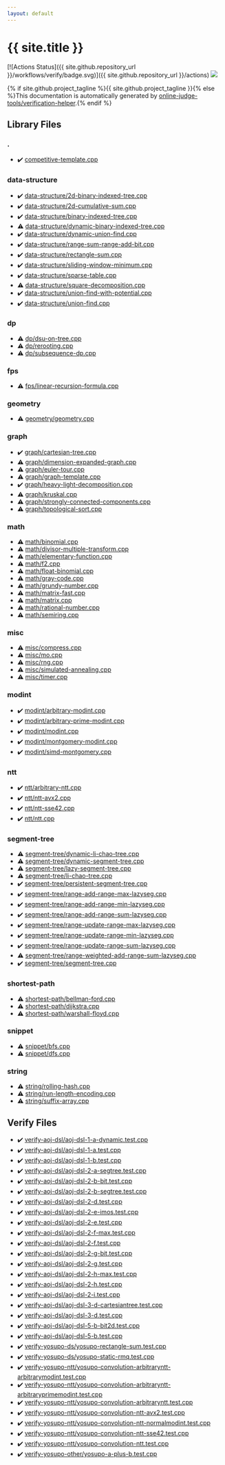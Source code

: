 ```yaml
---
layout: default
---
```


<!-- mathjax config similar to math.stackexchange -->
<script type="text/javascript" async
  src="https://cdnjs.cloudflare.com/ajax/libs/mathjax/2.7.5/MathJax.js?config=TeX-MML-AM_CHTML">
</script>
<script type="text/x-mathjax-config">
  MathJax.Hub.Config({
    TeX: { equationNumbers: { autoNumber: "AMS" }},
    tex2jax: {
      inlineMath: [ ['$','$'] ],
      processEscapes: true
    },
    "HTML-CSS": { matchFontHeight: false },
    displayAlign: "left",
    displayIndent: "2em"
  });
</script>

<script type="text/javascript" src="https://cdnjs.cloudflare.com/ajax/libs/jquery/3.4.1/jquery.min.js"></script>
<script src="https://cdn.jsdelivr.net/npm/jquery-balloon-js@1.1.2/jquery.balloon.min.js" integrity="sha256-ZEYs9VrgAeNuPvs15E39OsyOJaIkXEEt10fzxJ20+2I=" crossorigin="anonymous"></script>
<script type="text/javascript" src="assets/js/copy-button.js"></script>
<link rel="stylesheet" href="assets/css/copy-button.css" />


# {{ site.title }}

[![Actions Status]({{ site.github.repository_url }}/workflows/verify/badge.svg)]({{ site.github.repository_url }}/actions)
<a href="{{ site.github.repository_url }}"><img src="https://img.shields.io/github/last-commit/{{ site.github.owner_name }}/{{ site.github.repository_name }}" /></a>

{% if site.github.project_tagline %}{{ site.github.project_tagline }}{% else %}This documentation is automatically generated by <a href="https://github.com/online-judge-tools/verification-helper">online-judge-tools/verification-helper</a>.{% endif %}

## Library Files

<div id="5058f1af8388633f609cadb75a75dc9d"></div>

### .

* :heavy_check_mark: <a href="library/competitive-template.cpp.html">competitive-template.cpp</a>


<div id="36397fe12f935090ad150c6ce0c258d4"></div>

### data-structure

* :heavy_check_mark: <a href="library/data-structure/2d-binary-indexed-tree.cpp.html">data-structure/2d-binary-indexed-tree.cpp</a>
* :heavy_check_mark: <a href="library/data-structure/2d-cumulative-sum.cpp.html">data-structure/2d-cumulative-sum.cpp</a>
* :heavy_check_mark: <a href="library/data-structure/binary-indexed-tree.cpp.html">data-structure/binary-indexed-tree.cpp</a>
* :warning: <a href="library/data-structure/dynamic-binary-indexed-tree.cpp.html">data-structure/dynamic-binary-indexed-tree.cpp</a>
* :heavy_check_mark: <a href="library/data-structure/dynamic-union-find.cpp.html">data-structure/dynamic-union-find.cpp</a>
* :heavy_check_mark: <a href="library/data-structure/range-sum-range-add-bit.cpp.html">data-structure/range-sum-range-add-bit.cpp</a>
* :heavy_check_mark: <a href="library/data-structure/rectangle-sum.cpp.html">data-structure/rectangle-sum.cpp</a>
* :heavy_check_mark: <a href="library/data-structure/sliding-window-minimum.cpp.html">data-structure/sliding-window-minimum.cpp</a>
* :heavy_check_mark: <a href="library/data-structure/sparse-table.cpp.html">data-structure/sparse-table.cpp</a>
* :warning: <a href="library/data-structure/square-decomposition.cpp.html">data-structure/square-decomposition.cpp</a>
* :heavy_check_mark: <a href="library/data-structure/union-find-with-potential.cpp.html">data-structure/union-find-with-potential.cpp</a>
* :heavy_check_mark: <a href="library/data-structure/union-find.cpp.html">data-structure/union-find.cpp</a>


<div id="95687afb5d9a2a9fa39038f991640b0c"></div>

### dp

* :warning: <a href="library/dp/dsu-on-tree.cpp.html">dp/dsu-on-tree.cpp</a>
* :warning: <a href="library/dp/rerooting.cpp.html">dp/rerooting.cpp</a>
* :warning: <a href="library/dp/subsequence-dp.cpp.html">dp/subsequence-dp.cpp</a>


<div id="05934928102b17827b8f03ed60c3e6e0"></div>

### fps

* :warning: <a href="library/fps/linear-recursion-formula.cpp.html">fps/linear-recursion-formula.cpp</a>


<div id="ed7daeb157cd9b31e53896ad3c771a26"></div>

### geometry

* :warning: <a href="library/geometry/geometry.cpp.html">geometry/geometry.cpp</a>


<div id="f8b0b924ebd7046dbfa85a856e4682c8"></div>

### graph

* :heavy_check_mark: <a href="library/graph/cartesian-tree.cpp.html">graph/cartesian-tree.cpp</a>
* :warning: <a href="library/graph/dimension-expanded-graph.cpp.html">graph/dimension-expanded-graph.cpp</a>
* :warning: <a href="library/graph/euler-tour.cpp.html">graph/euler-tour.cpp</a>
* :warning: <a href="library/graph/graph-template.cpp.html">graph/graph-template.cpp</a>
* :heavy_check_mark: <a href="library/graph/heavy-light-decomposition.cpp.html">graph/heavy-light-decomposition.cpp</a>
* :warning: <a href="library/graph/kruskal.cpp.html">graph/kruskal.cpp</a>
* :warning: <a href="library/graph/strongly-connected-components.cpp.html">graph/strongly-connected-components.cpp</a>
* :warning: <a href="library/graph/topological-sort.cpp.html">graph/topological-sort.cpp</a>


<div id="7e676e9e663beb40fd133f5ee24487c2"></div>

### math

* :warning: <a href="library/math/binomial.cpp.html">math/binomial.cpp</a>
* :warning: <a href="library/math/divisor-multiple-transform.cpp.html">math/divisor-multiple-transform.cpp</a>
* :warning: <a href="library/math/elementary-function.cpp.html">math/elementary-function.cpp</a>
* :warning: <a href="library/math/f2.cpp.html">math/f2.cpp</a>
* :warning: <a href="library/math/float-binomial.cpp.html">math/float-binomial.cpp</a>
* :warning: <a href="library/math/gray-code.cpp.html">math/gray-code.cpp</a>
* :warning: <a href="library/math/grundy-number.cpp.html">math/grundy-number.cpp</a>
* :warning: <a href="library/math/matrix-fast.cpp.html">math/matrix-fast.cpp</a>
* :warning: <a href="library/math/matrix.cpp.html">math/matrix.cpp</a>
* :warning: <a href="library/math/rational-number.cpp.html">math/rational-number.cpp</a>
* :warning: <a href="library/math/semiring.cpp.html">math/semiring.cpp</a>


<div id="bc957e26ff41470c556ee5d09e96880b"></div>

### misc

* :warning: <a href="library/misc/compress.cpp.html">misc/compress.cpp</a>
* :warning: <a href="library/misc/mo.cpp.html">misc/mo.cpp</a>
* :warning: <a href="library/misc/rng.cpp.html">misc/rng.cpp</a>
* :warning: <a href="library/misc/simulated-annealing.cpp.html">misc/simulated-annealing.cpp</a>
* :warning: <a href="library/misc/timer.cpp.html">misc/timer.cpp</a>


<div id="fb97f878c938d7517d3d9f7de68146e9"></div>

### modint

* :heavy_check_mark: <a href="library/modint/arbitrary-modint.cpp.html">modint/arbitrary-modint.cpp</a>
* :heavy_check_mark: <a href="library/modint/arbitrary-prime-modint.cpp.html">modint/arbitrary-prime-modint.cpp</a>
* :heavy_check_mark: <a href="library/modint/modint.cpp.html">modint/modint.cpp</a>
* :heavy_check_mark: <a href="library/modint/montgomery-modint.cpp.html">modint/montgomery-modint.cpp</a>
* :heavy_check_mark: <a href="library/modint/simd-montgomery.cpp.html">modint/simd-montgomery.cpp</a>


<div id="ccb3669c87b2d028539237c4554e3c0f"></div>

### ntt

* :heavy_check_mark: <a href="library/ntt/arbitrary-ntt.cpp.html">ntt/arbitrary-ntt.cpp</a>
* :heavy_check_mark: <a href="library/ntt/ntt-avx2.cpp.html">ntt/ntt-avx2.cpp</a>
* :heavy_check_mark: <a href="library/ntt/ntt-sse42.cpp.html">ntt/ntt-sse42.cpp</a>
* :heavy_check_mark: <a href="library/ntt/ntt.cpp.html">ntt/ntt.cpp</a>


<div id="cf992883f659a62542b674f4570b728a"></div>

### segment-tree

* :warning: <a href="library/segment-tree/dynamic-li-chao-tree.cpp.html">segment-tree/dynamic-li-chao-tree.cpp</a>
* :warning: <a href="library/segment-tree/dynamic-segment-tree.cpp.html">segment-tree/dynamic-segment-tree.cpp</a>
* :warning: <a href="library/segment-tree/lazy-segment-tree.cpp.html">segment-tree/lazy-segment-tree.cpp</a>
* :warning: <a href="library/segment-tree/li-chao-tree.cpp.html">segment-tree/li-chao-tree.cpp</a>
* :heavy_check_mark: <a href="library/segment-tree/persistent-segment-tree.cpp.html">segment-tree/persistent-segment-tree.cpp</a>
* :heavy_check_mark: <a href="library/segment-tree/range-add-range-max-lazyseg.cpp.html">segment-tree/range-add-range-max-lazyseg.cpp</a>
* :heavy_check_mark: <a href="library/segment-tree/range-add-range-min-lazyseg.cpp.html">segment-tree/range-add-range-min-lazyseg.cpp</a>
* :heavy_check_mark: <a href="library/segment-tree/range-add-range-sum-lazyseg.cpp.html">segment-tree/range-add-range-sum-lazyseg.cpp</a>
* :heavy_check_mark: <a href="library/segment-tree/range-update-range-max-lazyseg.cpp.html">segment-tree/range-update-range-max-lazyseg.cpp</a>
* :heavy_check_mark: <a href="library/segment-tree/range-update-range-min-lazyseg.cpp.html">segment-tree/range-update-range-min-lazyseg.cpp</a>
* :heavy_check_mark: <a href="library/segment-tree/range-update-range-sum-lazyseg.cpp.html">segment-tree/range-update-range-sum-lazyseg.cpp</a>
* :warning: <a href="library/segment-tree/range-weighted-add-range-sum-lazyseg.cpp.html">segment-tree/range-weighted-add-range-sum-lazyseg.cpp</a>
* :heavy_check_mark: <a href="library/segment-tree/segment-tree.cpp.html">segment-tree/segment-tree.cpp</a>


<div id="d53d0f39583bbf03056486512d3e44bc"></div>

### shortest-path

* :warning: <a href="library/shortest-path/bellman-ford.cpp.html">shortest-path/bellman-ford.cpp</a>
* :warning: <a href="library/shortest-path/dijkstra.cpp.html">shortest-path/dijkstra.cpp</a>
* :warning: <a href="library/shortest-path/warshall-floyd.cpp.html">shortest-path/warshall-floyd.cpp</a>


<div id="54de4c5e0ecfc39083b31b56ee36cb19"></div>

### snippet

* :warning: <a href="library/snippet/bfs.cpp.html">snippet/bfs.cpp</a>
* :warning: <a href="library/snippet/dfs.cpp.html">snippet/dfs.cpp</a>


<div id="b45cffe084dd3d20d928bee85e7b0f21"></div>

### string

* :warning: <a href="library/string/rolling-hash.cpp.html">string/rolling-hash.cpp</a>
* :warning: <a href="library/string/run-length-encoding.cpp.html">string/run-length-encoding.cpp</a>
* :warning: <a href="library/string/suffix-array.cpp.html">string/suffix-array.cpp</a>


## Verify Files

* :heavy_check_mark: <a href="verify/verify-aoj-dsl/aoj-dsl-1-a-dynamic.test.cpp.html">verify-aoj-dsl/aoj-dsl-1-a-dynamic.test.cpp</a>
* :heavy_check_mark: <a href="verify/verify-aoj-dsl/aoj-dsl-1-a.test.cpp.html">verify-aoj-dsl/aoj-dsl-1-a.test.cpp</a>
* :heavy_check_mark: <a href="verify/verify-aoj-dsl/aoj-dsl-1-b.test.cpp.html">verify-aoj-dsl/aoj-dsl-1-b.test.cpp</a>
* :heavy_check_mark: <a href="verify/verify-aoj-dsl/aoj-dsl-2-a-segtree.test.cpp.html">verify-aoj-dsl/aoj-dsl-2-a-segtree.test.cpp</a>
* :heavy_check_mark: <a href="verify/verify-aoj-dsl/aoj-dsl-2-b-bit.test.cpp.html">verify-aoj-dsl/aoj-dsl-2-b-bit.test.cpp</a>
* :heavy_check_mark: <a href="verify/verify-aoj-dsl/aoj-dsl-2-b-segtree.test.cpp.html">verify-aoj-dsl/aoj-dsl-2-b-segtree.test.cpp</a>
* :heavy_check_mark: <a href="verify/verify-aoj-dsl/aoj-dsl-2-d.test.cpp.html">verify-aoj-dsl/aoj-dsl-2-d.test.cpp</a>
* :heavy_check_mark: <a href="verify/verify-aoj-dsl/aoj-dsl-2-e-imos.test.cpp.html">verify-aoj-dsl/aoj-dsl-2-e-imos.test.cpp</a>
* :heavy_check_mark: <a href="verify/verify-aoj-dsl/aoj-dsl-2-e.test.cpp.html">verify-aoj-dsl/aoj-dsl-2-e.test.cpp</a>
* :heavy_check_mark: <a href="verify/verify-aoj-dsl/aoj-dsl-2-f-max.test.cpp.html">verify-aoj-dsl/aoj-dsl-2-f-max.test.cpp</a>
* :heavy_check_mark: <a href="verify/verify-aoj-dsl/aoj-dsl-2-f.test.cpp.html">verify-aoj-dsl/aoj-dsl-2-f.test.cpp</a>
* :heavy_check_mark: <a href="verify/verify-aoj-dsl/aoj-dsl-2-g-bit.test.cpp.html">verify-aoj-dsl/aoj-dsl-2-g-bit.test.cpp</a>
* :heavy_check_mark: <a href="verify/verify-aoj-dsl/aoj-dsl-2-g.test.cpp.html">verify-aoj-dsl/aoj-dsl-2-g.test.cpp</a>
* :heavy_check_mark: <a href="verify/verify-aoj-dsl/aoj-dsl-2-h-max.test.cpp.html">verify-aoj-dsl/aoj-dsl-2-h-max.test.cpp</a>
* :heavy_check_mark: <a href="verify/verify-aoj-dsl/aoj-dsl-2-h.test.cpp.html">verify-aoj-dsl/aoj-dsl-2-h.test.cpp</a>
* :heavy_check_mark: <a href="verify/verify-aoj-dsl/aoj-dsl-2-i.test.cpp.html">verify-aoj-dsl/aoj-dsl-2-i.test.cpp</a>
* :heavy_check_mark: <a href="verify/verify-aoj-dsl/aoj-dsl-3-d-cartesiantree.test.cpp.html">verify-aoj-dsl/aoj-dsl-3-d-cartesiantree.test.cpp</a>
* :heavy_check_mark: <a href="verify/verify-aoj-dsl/aoj-dsl-3-d.test.cpp.html">verify-aoj-dsl/aoj-dsl-3-d.test.cpp</a>
* :heavy_check_mark: <a href="verify/verify-aoj-dsl/aoj-dsl-5-b-bit2d.test.cpp.html">verify-aoj-dsl/aoj-dsl-5-b-bit2d.test.cpp</a>
* :heavy_check_mark: <a href="verify/verify-aoj-dsl/aoj-dsl-5-b.test.cpp.html">verify-aoj-dsl/aoj-dsl-5-b.test.cpp</a>
* :heavy_check_mark: <a href="verify/verify-yosupo-ds/yosupo-rectangle-sum.test.cpp.html">verify-yosupo-ds/yosupo-rectangle-sum.test.cpp</a>
* :heavy_check_mark: <a href="verify/verify-yosupo-ds/yosupo-static-rmq.test.cpp.html">verify-yosupo-ds/yosupo-static-rmq.test.cpp</a>
* :heavy_check_mark: <a href="verify/verify-yosupo-ntt/yosupo-convolution-arbitraryntt-arbitrarymodint.test.cpp.html">verify-yosupo-ntt/yosupo-convolution-arbitraryntt-arbitrarymodint.test.cpp</a>
* :heavy_check_mark: <a href="verify/verify-yosupo-ntt/yosupo-convolution-arbitraryntt-arbitraryprimemodint.test.cpp.html">verify-yosupo-ntt/yosupo-convolution-arbitraryntt-arbitraryprimemodint.test.cpp</a>
* :heavy_check_mark: <a href="verify/verify-yosupo-ntt/yosupo-convolution-arbitraryntt.test.cpp.html">verify-yosupo-ntt/yosupo-convolution-arbitraryntt.test.cpp</a>
* :heavy_check_mark: <a href="verify/verify-yosupo-ntt/yosupo-convolution-ntt-avx2.test.cpp.html">verify-yosupo-ntt/yosupo-convolution-ntt-avx2.test.cpp</a>
* :heavy_check_mark: <a href="verify/verify-yosupo-ntt/yosupo-convolution-ntt-normalmodint.test.cpp.html">verify-yosupo-ntt/yosupo-convolution-ntt-normalmodint.test.cpp</a>
* :heavy_check_mark: <a href="verify/verify-yosupo-ntt/yosupo-convolution-ntt-sse42.test.cpp.html">verify-yosupo-ntt/yosupo-convolution-ntt-sse42.test.cpp</a>
* :heavy_check_mark: <a href="verify/verify-yosupo-ntt/yosupo-convolution-ntt.test.cpp.html">verify-yosupo-ntt/yosupo-convolution-ntt.test.cpp</a>
* :heavy_check_mark: <a href="verify/verify-yosupo-other/yosupo-a-plus-b.test.cpp.html">verify-yosupo-other/yosupo-a-plus-b.test.cpp</a>


